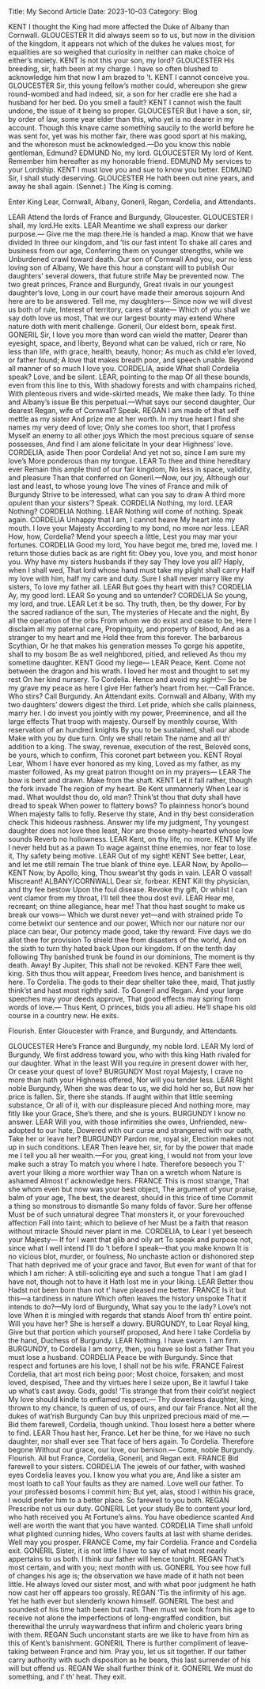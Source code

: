 Title: My Second Article
Date: 2023-10-03
Category: Blog

KENT  I thought the King had more affected the Duke
of Albany than Cornwall.
GLOUCESTER  It did always seem so to us, but now in
the division of the kingdom, it appears not which
of the dukes he values most, for equalities are so
weighed that curiosity in neither can make choice
of either’s moiety.
KENT  Is not this your son, my lord?
GLOUCESTER  His breeding, sir, hath been at my
charge. I have so often blushed to acknowledge
him that now I am brazed to ’t.
KENT  I cannot conceive you.
GLOUCESTER  Sir, this young fellow’s mother could,
whereupon she grew round-wombed and had indeed,
sir, a son for her cradle ere she had a husband
for her bed. Do you smell a fault?
KENT  I cannot wish the fault undone, the issue of it
being so proper.
GLOUCESTER  But I have a son, sir, by order of law,
some year elder than this, who yet is no dearer in
my account. Though this knave came something
saucily to the world before he was sent for, yet was
his mother fair, there was good sport at his making,
and the whoreson must be acknowledged.—Do you
know this noble gentleman, Edmund?
EDMUND  No, my lord.
GLOUCESTER  My lord of Kent. Remember him hereafter
as my honorable friend.
EDMUND  My services to your Lordship.
KENT  I must love you and sue to know you better.
EDMUND  Sir, I shall study deserving.
GLOUCESTER  He hath been out nine years, and away he
shall again. (Sennet.) The King is coming.

Enter King Lear, Cornwall, Albany, Goneril, Regan,
Cordelia, and Attendants.

LEAR 
Attend the lords of France and Burgundy,
Gloucester.
GLOUCESTER  I shall, my lord.He exits.
LEAR 
Meantime we shall express our darker purpose.—
Give me the map there.He is handed a map.
Know that we have divided
In three our kingdom, and ’tis our fast intent
To shake all cares and business from our age,
Conferring them on younger strengths, while we
Unburdened crawl toward death. Our son of
Cornwall
And you, our no less loving son of Albany,
We have this hour a constant will to publish
Our daughters’ several dowers, that future strife
May be prevented now.
The two great princes, France and Burgundy,
Great rivals in our youngest daughter’s love,
Long in our court have made their amorous sojourn
And here are to be answered. Tell me, my
daughters—
Since now we will divest us both of rule,
Interest of territory, cares of state—
Which of you shall we say doth love us most,
That we our largest bounty may extend
Where nature doth with merit challenge. Goneril,
Our eldest born, speak first.
GONERIL 
Sir, I love you more than word can wield the
matter,
Dearer than eyesight, space, and liberty,
Beyond what can be valued, rich or rare,
No less than life, with grace, health, beauty, honor;
As much as child e’er loved, or father found;
A love that makes breath poor, and speech unable.
Beyond all manner of so much I love you.
CORDELIA, aside 
What shall Cordelia speak? Love, and be silent.
LEAR, pointing to the map 
Of all these bounds, even from this line to this,
With shadowy forests and with champains riched,
With plenteous rivers and wide-skirted meads,
We make thee lady. To thine and Albany’s issue
Be this perpetual.—What says our second
daughter,
Our dearest Regan, wife of Cornwall? Speak.
REGAN 
I am made of that self mettle as my sister
And prize me at her worth. In my true heart
I find she names my very deed of love;
Only she comes too short, that I profess
Myself an enemy to all other joys
Which the most precious square of sense
possesses,
And find I am alone felicitate
In your dear Highness’ love.
CORDELIA, aside  Then poor Cordelia!
And yet not so, since I am sure my love’s
More ponderous than my tongue.
LEAR 
To thee and thine hereditary ever
Remain this ample third of our fair kingdom,
No less in space, validity, and pleasure
Than that conferred on Goneril.—Now, our joy,
Although our last and least, to whose young love
The vines of France and milk of Burgundy
Strive to be interessed, what can you say to draw
A third more opulent than your sisters’? Speak.
CORDELIA  Nothing, my lord.
LEAR  Nothing?
CORDELIA  Nothing.
LEAR 
Nothing will come of nothing. Speak again.
CORDELIA 
Unhappy that I am, I cannot heave
My heart into my mouth. I love your Majesty
According to my bond, no more nor less.
LEAR 
How, how, Cordelia? Mend your speech a little,
Lest you may mar your fortunes.
CORDELIA  Good my lord,
You have begot me, bred me, loved me.
I return those duties back as are right fit:
Obey you, love you, and most honor you.
Why have my sisters husbands if they say
They love you all? Haply, when I shall wed,
That lord whose hand must take my plight shall
carry
Half my love with him, half my care and duty.
Sure I shall never marry like my sisters,
To love my father all.
LEAR  But goes thy heart with this?
CORDELIA  Ay, my good lord.
LEAR  So young and so untender?
CORDELIA  So young, my lord, and true.
LEAR 
Let it be so. Thy truth, then, be thy dower,
For by the sacred radiance of the sun,
The mysteries of Hecate and the night,
By all the operation of the orbs
From whom we do exist and cease to be,
Here I disclaim all my paternal care,
Propinquity, and property of blood,
And as a stranger to my heart and me
Hold thee from this forever. The barbarous
Scythian,
Or he that makes his generation messes
To gorge his appetite, shall to my bosom
Be as well neighbored, pitied, and relieved
As thou my sometime daughter.
KENT  Good my liege—
LEAR  Peace, Kent.
Come not between the dragon and his wrath.
I loved her most and thought to set my rest
On her kind nursery. To Cordelia. Hence and avoid
my sight!—
So be my grave my peace as here I give
Her father’s heart from her.—Call France. Who stirs?
Call Burgundy. An Attendant exits. Cornwall and
Albany,
With my two daughters’ dowers digest the third.
Let pride, which she calls plainness, marry her.
I do invest you jointly with my power,
Preeminence, and all the large effects
That troop with majesty. Ourself by monthly course,
With reservation of an hundred knights
By you to be sustained, shall our abode
Make with you by due turn. Only we shall retain
The name and all th’ addition to a king.
The sway, revenue, execution of the rest,
Belovèd sons, be yours, which to confirm,
This coronet part between you.
KENT  Royal Lear,
Whom I have ever honored as my king,
Loved as my father, as my master followed,
As my great patron thought on in my prayers—
LEAR 
The bow is bent and drawn. Make from the shaft.
KENT 
Let it fall rather, though the fork invade
The region of my heart. Be Kent unmannerly
When Lear is mad. What wouldst thou do, old man?
Think’st thou that duty shall have dread to speak
When power to flattery bows? To plainness honor’s
bound
When majesty falls to folly. Reserve thy state,
And in thy best consideration check
This hideous rashness. Answer my life my
judgment,
Thy youngest daughter does not love thee least,
Nor are those empty-hearted whose low sounds
Reverb no hollowness.
LEAR  Kent, on thy life, no more.
KENT 
My life I never held but as a pawn
To wage against thine enemies, nor fear to lose
it,
Thy safety being motive.
LEAR  Out of my sight!
KENT 
See better, Lear, and let me still remain
The true blank of thine eye.
LEAR  Now, by Apollo—
KENT  Now, by Apollo, king,
Thou swear’st thy gods in vain.
LEAR  O vassal! Miscreant!
ALBANY/CORNWALL  Dear sir, forbear.
KENT 
Kill thy physician, and thy fee bestow
Upon the foul disease. Revoke thy gift,
Or whilst I can vent clamor from my throat,
I’ll tell thee thou dost evil.
LEAR 
Hear me, recreant; on thine allegiance, hear me!
That thou hast sought to make us break our vows—
Which we durst never yet—and with strained pride
To come betwixt our sentence and our power,
Which nor our nature nor our place can bear,
Our potency made good, take thy reward:
Five days we do allot thee for provision
To shield thee from disasters of the world,
And on the sixth to turn thy hated back
Upon our kingdom. If on the tenth day following
Thy banished trunk be found in our dominions,
The moment is thy death. Away! By Jupiter,
This shall not be revoked.
KENT 
Fare thee well, king. Sith thus thou wilt appear,
Freedom lives hence, and banishment is here.
To Cordelia. The gods to their dear shelter take
thee, maid,
That justly think’st and hast most rightly said.
To Goneril and Regan. And your large speeches
may your deeds approve,
That good effects may spring from words of love.—
Thus Kent, O princes, bids you all adieu.
He’ll shape his old course in a country new.
He exits.

Flourish. Enter Gloucester with France, and Burgundy,
and Attendants.

GLOUCESTER 
Here’s France and Burgundy, my noble lord.
LEAR  My lord of Burgundy,
We first address toward you, who with this king
Hath rivaled for our daughter. What in the least
Will you require in present dower with her,
Or cease your quest of love?
BURGUNDY  Most royal Majesty,
I crave no more than hath your Highness offered,
Nor will you tender less.
LEAR  Right noble Burgundy,
When she was dear to us, we did hold her so,
But now her price is fallen. Sir, there she stands.
If aught within that little seeming substance,
Or all of it, with our displeasure pieced
And nothing more, may fitly like your Grace,
She’s there, and she is yours.
BURGUNDY  I know no answer.
LEAR 
Will you, with those infirmities she owes,
Unfriended, new-adopted to our hate,
Dowered with our curse and strangered with our
oath,
Take her or leave her?
BURGUNDY  Pardon me, royal sir,
Election makes not up in such conditions.
LEAR 
Then leave her, sir, for by the power that made me
I tell you all her wealth.—For you, great king,
I would not from your love make such a stray
To match you where I hate. Therefore beseech you
T’ avert your liking a more worthier way
Than on a wretch whom Nature is ashamed
Almost t’ acknowledge hers.
FRANCE  This is most strange,
That she whom even but now was your best
object,
The argument of your praise, balm of your age,
The best, the dearest, should in this trice of time
Commit a thing so monstrous to dismantle
So many folds of favor. Sure her offense
Must be of such unnatural degree
That monsters it, or your forevouched affection
Fall into taint; which to believe of her
Must be a faith that reason without miracle
Should never plant in me.
CORDELIA, to Lear  I yet beseech your Majesty—
If for I want that glib and oily art
To speak and purpose not, since what I well
intend
I’ll do ’t before I speak—that you make known
It is no vicious blot, murder, or foulness,
No unchaste action or dishonored step
That hath deprived me of your grace and favor,
But even for want of that for which I am richer:
A still-soliciting eye and such a tongue
That I am glad I have not, though not to have it
Hath lost me in your liking.
LEAR  Better thou
Hadst not been born than not t’ have pleased me
better.
FRANCE 
Is it but this—a tardiness in nature
Which often leaves the history unspoke
That it intends to do?—My lord of Burgundy,
What say you to the lady? Love’s not love
When it is mingled with regards that stands
Aloof from th’ entire point. Will you have her?
She is herself a dowry.
BURGUNDY, to Lear  Royal king,
Give but that portion which yourself proposed,
And here I take Cordelia by the hand,
Duchess of Burgundy.
LEAR 
Nothing. I have sworn. I am firm.
BURGUNDY, to Cordelia 
I am sorry, then, you have so lost a father
That you must lose a husband.
CORDELIA  Peace be with
Burgundy.
Since that respect and fortunes are his love,
I shall not be his wife.
FRANCE 
Fairest Cordelia, that art most rich being poor;
Most choice, forsaken; and most loved, despised,
Thee and thy virtues here I seize upon,
Be it lawful I take up what’s cast away.
Gods, gods! ’Tis strange that from their cold’st
neglect
My love should kindle to enflamed respect.—
Thy dowerless daughter, king, thrown to my
chance,
Is queen of us, of ours, and our fair France.
Not all the dukes of wat’rish Burgundy
Can buy this unprized precious maid of me.—
Bid them farewell, Cordelia, though unkind.
Thou losest here a better where to find.
LEAR 
Thou hast her, France. Let her be thine, for we
Have no such daughter, nor shall ever see
That face of hers again. To Cordelia. Therefore
begone
Without our grace, our love, our benison.—
Come, noble Burgundy.
Flourish. All but France, Cordelia,
Goneril, and Regan exit.
FRANCE  Bid farewell to your sisters.
CORDELIA 
The jewels of our father, with washed eyes
Cordelia leaves you. I know you what you are,
And like a sister am most loath to call
Your faults as they are named. Love well our
father.
To your professèd bosoms I commit him;
But yet, alas, stood I within his grace,
I would prefer him to a better place.
So farewell to you both.
REGAN 
Prescribe not us our duty.
GONERIL  Let your study
Be to content your lord, who hath received you
At Fortune’s alms. You have obedience scanted
And well are worth the want that you have wanted.
CORDELIA 
Time shall unfold what plighted cunning hides,
Who covers faults at last with shame derides.
Well may you prosper.
FRANCE  Come, my fair Cordelia.
France and Cordelia exit.
GONERIL  Sister, it is not little I have to say of what
most nearly appertains to us both. I think our
father will hence tonight.
REGAN  That’s most certain, and with you; next month
with us.
GONERIL  You see how full of changes his age is; the
observation we have made of it hath not been
little. He always loved our sister most, and with
what poor judgment he hath now cast her off
appears too grossly.
REGAN  ’Tis the infirmity of his age. Yet he hath ever
but slenderly known himself.
GONERIL  The best and soundest of his time hath been
but rash. Then must we look from his age to
receive not alone the imperfections of long-engraffed
condition, but therewithal the unruly waywardness
that infirm and choleric years bring with
them.
REGAN  Such unconstant starts are we like to have
from him as this of Kent’s banishment.
GONERIL  There is further compliment of leave-taking
between France and him. Pray you, let us sit
together. If our father carry authority with such
disposition as he bears, this last surrender of his will
but offend us.
REGAN  We shall further think of it.
GONERIL  We must do something, and i’ th’ heat.
They exit.

